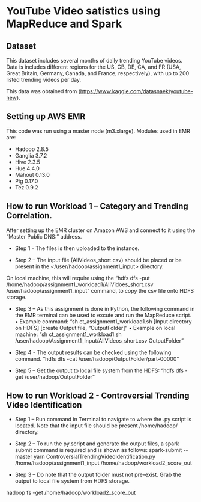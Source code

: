 # YouTube Video satistics using MapReduce and Spark

## Dataset
This dataset includes several months of daily trending YouTube videos. Data is includes different regions for the US, GB, DE, CA, and FR (USA, Great Britain, Germany, Canada, and France, respectively), with up to 200 listed trending videos per day.

This data was obtained from (https://www.kaggle.com/datasnaek/youtube-new).

## Setting up AWS EMR
This code was run using a master node (m3.xlarge). Modules used in EMR are:

- Hadoop 2.8.5 
- Ganglia 3.7.2 
- Hive 2.3.5 
- Hue 4.4.0 
- Mahout 0.13.0 
- Pig 0.17.0
- Tez 0.9.2

## How to run Workload 1 – Category and Trending Correlation.
After setting up the EMR cluster on Amazon AWS and connect to it using the “Master Public DNS:” address.

- Step 1 - The files is then uploaded to the instance.

- Step 2 – The input file (AllVideos_short.csv) should be placed or be present in the </user/hadoop/assignment1_input> directory.

On local machine, this will require using the “hdfs dfs -put /home/hadoop/assignment1_workload1/AllVidoes_short.csv /user/hadoop/assignment1_input” command, to copy the csv file onto HDFS storage.

- Step 3 – As this assignment is done in Python, the following command in the EMR terminal can be used to excute and run the MapReduce script.
• Example command:
“sh ct_assignment1_workload1.sh [Input directory on HDFS] [create Output file, “OutputFolder]”
• Example on local machine:
“sh ct_assignment1_workload1.sh /user/hadoop/Assignment1_Input/AllVideos_short.csv OutputFolder”

- Step 4 - The output results can be checked using the following command. “hdfs dfs -cat /user/hadoop/OutputFolder/part-00000”

- Step 5 – Get the output to local file system from the HDFS:
“hdfs dfs -get /user/hadoop/OutputFolder”

## How to run Workload 2 - Controversial Trending Video Identification

- Step 1 – Run command in Terminal to navigate to where the .py script is located. Note that the input file should be present /home/hadoop/ directory.

- Step 2 – To run the py.script and generate the output files, a spark submit command is required and is shown as follows:
spark-submit --master yarn ControversialTrendingVideoIdentification.py /home/hadoop/assignment1_input /home/hadoop/workload2_score_out

- Step 3 – Do note that the output folder must not pre-exist. Grab the output to local file system from HDFS storage.

hadoop fs -get /home/hadoop/workload2_score_out
